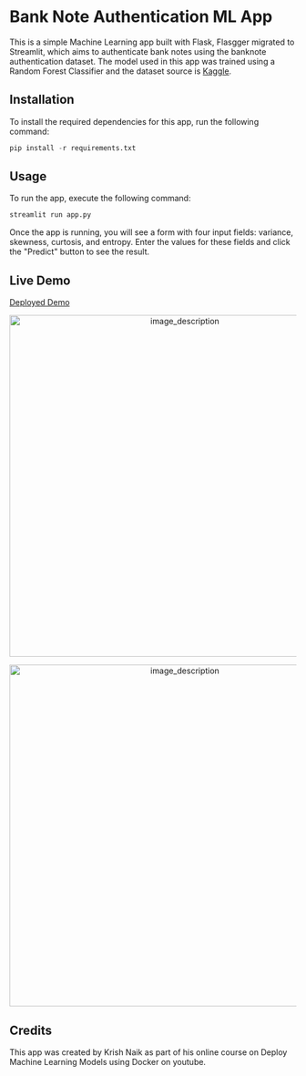 # Bank Note Authentication ML App

This is a simple Machine Learning app built with Flask, Flasgger migrated to Streamlit, which aims to authenticate bank notes using the banknote authentication dataset. The model used in this app was trained using a Random Forest Classifier and the dataset source is [Kaggle](https://www.kaggle.com/datasets/ritesaluja/bank-note-authentication-uci-data).
## Installation

To install the required dependencies for this app, run the following command:

```python
pip install -r requirements.txt
```
## Usage
To run the app, execute the following command:
```python
streamlit run app.py
```
Once the app is running, you will see a form with four input fields: variance, skewness, curtosis, and entropy. Enter the values for these fields and click the "Predict" button to see the result.

## Live Demo
[Deployed Demo](https://gauritomar-banknoteauthentication-ml-app-app-x8guho.streamlit.app)

<p align="center">
  <img src="https://user-images.githubusercontent.com/97106972/233763408-69c8c7bd-ca43-4556-8f75-36c07321cd5d.png" width="600" alt="image_description">
</p>
<p align="center">
  <img src="https://user-images.githubusercontent.com/97106972/233763472-876c30ec-4157-42b9-b5cd-f45ec09f688a.png" width="600" alt="image_description">
</p>



## Credits
This app was created by Krish Naik as part of his online course on Deploy Machine Learning Models using Docker on youtube.



